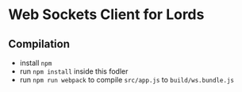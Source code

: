 # Web Sockets Client for Lords

## Compilation
- install `npm`
- run `npm install` inside this fodler
- run `npm run webpack` to compile `src/app.js` to `build/ws.bundle.js`